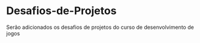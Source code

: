 # Desafios-de-Projetos
Serão adicionados os desafios de projetos do curso de desenvolvimento de jogos
